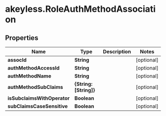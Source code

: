 # akeyless.RoleAuthMethodAssociation

## Properties

Name | Type | Description | Notes
------------ | ------------- | ------------- | -------------
**assocId** | **String** |  | [optional] 
**authMethodAccessId** | **String** |  | [optional] 
**authMethodName** | **String** |  | [optional] 
**authMethodSubClaims** | **{String: [String]}** |  | [optional] 
**isSubclaimsWithOperator** | **Boolean** |  | [optional] 
**subClaimsCaseSensitive** | **Boolean** |  | [optional] 


